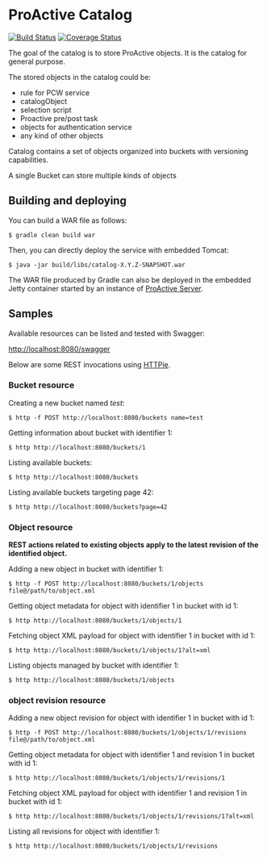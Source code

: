 # ProActive Catalog

[![Build Status](http://jenkins.activeeon.com/buildStatus/icon?job=catalog)](http://jenkins.activeeon.com/job/catalog/)
[![Coverage Status](https://coveralls.io/repos/github/ow2-proactive/catalog/badge.svg?branch=origin%2Fmaster)](https://coveralls.io/github/ow2-proactive/catalog?branch=origin%2Fmaster)

The goal of the catalog is to store ProActive objects. It is the catalog for general purpose.

The stored objects in the catalog could be:
- rule for PCW service
- catalogObject
- selection script
- Proactive pre/post task
- objects for authentication service
- any kind of other objects

Catalog contains a set of objects organized into buckets with versioning capabilities.

A single Bucket can store multiple kinds of objects

## Building and deploying

You can build a WAR file as follows:

```
$ gradle clean build war
```

Then, you can directly deploy the service with embedded Tomcat:

```
$ java -jar build/libs/catalog-X.Y.Z-SNAPSHOT.war
```

The WAR file produced by Gradle can also be deployed in the embedded Jetty container started by an instance of [ProActive Server](https://github.com/ow2-proactive/scheduling).

## Samples

Available resources can be listed and tested with Swagger:

[http://localhost:8080/swagger](http://localhost:8080/swagger)

Below are some REST invocations using [HTTPie](https://github.com/jkbrzt/httpie).

### Bucket resource

Creating a new bucket named _test_:
```
$ http -f POST http://localhost:8080/buckets name=test
```

Getting information about bucket with identifier 1:
```
$ http http://localhost:8080/buckets/1
```

Listing available buckets:
```
$ http http://localhost:8080/buckets
```

Listing available buckets targeting page 42:

```
$ http http://localhost:8080/buckets?page=42
```

### Object resource

**REST actions related to existing objects apply to the latest revision of the identified object.**

Adding a new object in bucket with identifier 1:
```
$ http -f POST http://localhost:8080/buckets/1/objects file@/path/to/object.xml
```

Getting object metadata for object with identifier 1 in bucket with id 1:
```
$ http http://localhost:8080/buckets/1/objects/1
```

Fetching object XML payload for object with identifier 1 in bucket with id 1:
```
$ http http://localhost:8080/buckets/1/objects/1?alt=xml
```

Listing objects managed by bucket with identifier 1:
```
$ http http://localhost:8080/buckets/1/objects
```

### object revision resource

Adding a new object revision for object with identifier 1 in bucket with id 1:
```
$ http -f POST http://localhost:8080/buckets/1/objects/1/revisions file@/path/to/object.xml
```

Getting object metadata for object with identifier 1 and revision 1 in bucket with id 1:
```
$ http http://localhost:8080/buckets/1/objects/1/revisions/1
```

Fetching object XML payload for object with identifier 1 and revision 1 in bucket with id 1:
```
$ http http://localhost:8080/buckets/1/objects/1/revisions/1?alt=xml
```

Listing all revisions for object with identifier 1:
```
$ http http://localhost:8080/buckets/1/objects/1/revisions
```
